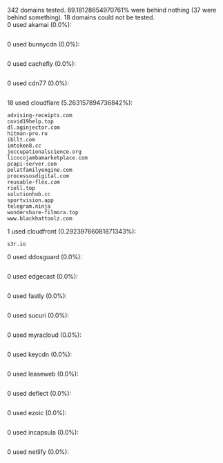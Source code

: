 342 domains tested. 89.18128654970761% were behind nothing (37 were behind something). 18 domains could not be tested.<br>
0 used akamai (0.0%):
```

```

0 used bunnycdn (0.0%):
```

```

0 used cachefly (0.0%):
```

```

0 used cdn77 (0.0%):
```

```

18 used cloudflare (5.263157894736842%):
```
advising-receipts.com
covid19help.top
dl.aginjector.com
hitman-pro.ru
ibllt.com
imtoken8.cc
joccupationalscience.org
licocojambamarketplace.com
pcapi-server.com
polatfamilyengine.com
processosdigital.com
reusable-flex.com
riell.top
solutionhub.cc
sportvision.app
telegram.ninja
wondershare-filmora.top
www.blackhattoolz.com
```

1 used cloudfront (0.29239766081871343%):
```
s3r.io
```

0 used ddosguard (0.0%):
```

```

0 used edgecast (0.0%):
```

```

0 used fastly (0.0%):
```

```

0 used sucuri (0.0%):
```

```

0 used myracloud (0.0%):
```

```

0 used keycdn (0.0%):
```

```

0 used leaseweb (0.0%):
```

```

0 used deflect (0.0%):
```

```

0 used ezoic (0.0%):
```

```

0 used incapsula (0.0%):
```

```

0 used netlify (0.0%):
```

```
